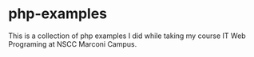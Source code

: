 # php-examples
This is a collection of php examples I did while taking my course IT Web Programing at NSCC Marconi Campus.
